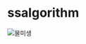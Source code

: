# ssalgorithm

![물미생](https://github.com/user-attachments/assets/6ec36962-5c06-4170-aa97-16cc41005cb5)
